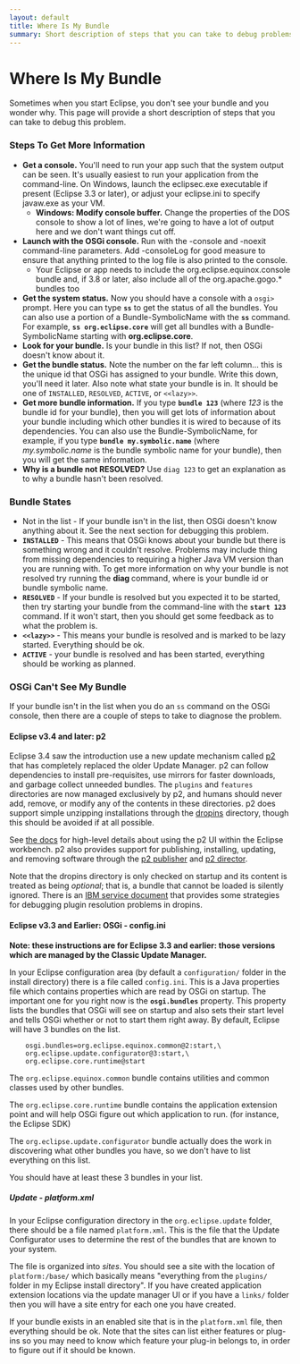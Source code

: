 ```yaml
---
layout: default
title: Where Is My Bundle
summary: Short description of steps that you can take to debug problems when you don't see your bundle.
---
```


Where Is My Bundle
==================

Sometimes when you start Eclipse, you don't see your bundle and you wonder why. This page will provide a short description of steps that you can take to debug this problem.


### Steps To Get More Information

*   **Get a console.** You'll need to run your app such that the system output can be seen. It's usually easiest to run your application from the command-line. On Windows, launch the eclipsec.exe executable if present (Eclipse 3.3 or later), or adjust your eclipse.ini to specify javaw.exe as your VM.
    *   **Windows: Modify console buffer.** Change the properties of the DOS console to show a lot of lines, we're going to have a lot of output here and we don't want things cut off.
*   **Launch with the OSGi console.** Run with the -console and -noexit command-line parameters. Add -consoleLog for good measure to ensure that anything printed to the log file is also printed to the console.
    *   Your Eclipse or app needs to include the org.eclipse.equinox.console bundle and, if 3.8 or later, also include all of the org.apache.gogo.* bundles too
*   **Get the system status.** Now you should have a console with a `osgi>` prompt. Here you can type **`ss`** to get the status of all the bundles. You can also use a portion of a Bundle-SymbolicName with the **`ss`** command. For example, **`ss org.eclipse.core`** will get all bundles with a Bundle-SymbolicName starting with **org.eclipse.core**.
*   **Look for your bundle.** Is your bundle in this list? If not, then OSGi doesn't know about it.
*   **Get the bundle status.** Note the number on the far left column... this is the unique id that OSGi has assigned to your bundle. Write this down, you'll need it later. Also note what state your bundle is in. It should be one of `INSTALLED`, `RESOLVED`, `ACTIVE`, or `<<lazy>>`.
*   **Get more bundle information.** If you type **`bundle 123`** (where _123_ is the bundle id for your bundle), then you will get lots of information about your bundle including which other bundles it is wired to because of its dependencies. You can also use the Bundle-SymbolicName, for example, if you type **`bundle my.symbolic.name`** (where _my.symbolic.name_ is the bundle symbolic name for your bundle), then you will get the same information.
*   **Why is a bundle not RESOLVED?** Use `diag 123` to get an explanation as to why a bundle hasn't been resolved.

### Bundle States

*   Not in the list - If your bundle isn't in the list, then OSGi doesn't know anything about it. See the next section for debugging this problem.
*   **`INSTALLED`** \- This means that OSGi knows about your bundle but there is something wrong and it couldn't resolve. Problems may include thing from missing dependencies to requiring a higher Java VM version than you are running with. To get more information on why your bundle is not resolved try running the **diag <bundle id>** command, where <bundle id> is your bundle id or bundle symbolic name.
*   **`RESOLVED`** \- If your bundle is resolved but you expected it to be started, then try starting your bundle from the command-line with the **`start 123`** command. If it won't start, then you should get some feedback as to what the problem is.
*   **`<<lazy>>`** \- This means your bundle is resolved and is marked to be lazy started. Everything should be ok.
*   **`ACTIVE`** \- your bundle is resolved and has been started, everything should be working as planned.

  

### OSGi Can't See My Bundle

If your bundle isn't in the list when you do an `ss` command on the OSGi console, then there are a couple of steps to take to diagnose the problem.

#### Eclipse v3.4 and later: p2

Eclipse 3.4 saw the introduction use a new update mechanism called [p2](https://help.eclipse.org/helios/topic/org.eclipse.platform.doc.isv/guide/p2_overview.htm) that has completely replaced the older Update Manager. p2 can follow dependencies to install pre-requisites, use mirrors for faster downloads, and garbage collect unneeded bundles. The `plugins` and `features` directories are now managed exclusively by p2, and humans should never add, remove, or modify any of the contents in these directories. p2 does support simple unzipping installations through the [dropins](https://help.eclipse.org/helios/topic/org.eclipse.platform.doc.isv/reference/misc/p2_dropins_format.html) directory, though this should be avoided if at all possible.

See [the docs](https://help.eclipse.org/helios/topic/org.eclipse.platform.doc.user/tasks/tasks-129.htm) for high-level details about using the p2 UI within the Eclipse workbench. p2 also provides support for publishing, installing, updating, and removing software through the [p2 publisher](https://help.eclipse.org/helios/topic/org.eclipse.platform.doc.isv/guide/p2_metadata.html) and [p2 director](https://help.eclipse.org/helios/topic/org.eclipse.platform.doc.isv/guide/p2_director.html).

Note that the dropins directory is only checked on startup and its content is treated as being _optional_; that is, a bundle that cannot be loaded is silently ignored. There is an [IBM service document](http://www-01.ibm.com/support/docview.wss?uid=swg21428463) that provides some strategies for debugging plugin resolution problems in dropins.

#### Eclipse v3.3 and Earlier: OSGi - config.ini

**Note: these instructions are for Eclipse 3.3 and earlier: those versions which are managed by the Classic Update Manager.**

In your Eclipse configuration area (by default a `configuration/` folder in the install directory) there is a file called `config.ini`. This is a Java properties file which contains properties which are read by OSGi on startup. The important one for you right now is the **`osgi.bundles`** property. This property lists the bundles that OSGi will see on startup and also sets their start level and tells OSGi whether or not to start them right away. By default, Eclipse will have 3 bundles on the list.

        osgi.bundles=org.eclipse.equinox.common@2:start,\
        org.eclipse.update.configurator@3:start,\
        org.eclipse.core.runtime@start

The `org.eclipse.equinox.common` bundle contains utilities and common classes used by other bundles.

The `org.eclipse.core.runtime` bundle contains the application extension point and will help OSGi figure out which application to run. (for instance, the Eclipse SDK)

The `org.eclipse.update.configurator` bundle actually does the work in discovering what other bundles you have, so we don't have to list everything on this list.

You should have at least these 3 bundles in your list.

##### Update - platform.xml

In your Eclipse configuration directory in the `org.eclipse.update` folder, there should be a file named `platform.xml`. This is the file that the Update Configurator uses to determine the rest of the bundles that are known to your system.

The file is organized into _sites_. You should see a site with the location of `platform:/base/` which basically means "everything from the `plugins/` folder in my Eclipse install directory". If you have created application extension locations via the update manager UI or if you have a `links/` folder then you will have a site entry for each one you have created.

If your bundle exists in an enabled site that is in the `platform.xml` file, then everything should be ok. Note that the sites can list either features or plug-ins so you may need to know which feature your plug-in belongs to, in order to figure out if it should be known.

